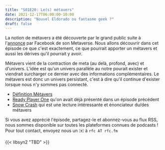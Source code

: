 ```yaml
---
title: "S01E20: Le(s) métavers"
date: 2021-12-17T06:00:00-10:00
description: "Nouvel Eldorado ou fantasme geek ?"
draft: false
---
```


La notion de métavers a été découverte par le grand public suite à l'[annonce](https://www.youtube.com/watch?v=gElfIo6uw4g) par Facebook de son Metaverse. Nous allons découvrir dans cet épisode ce que c'est exactement, ce que pourrait apporter un métavers et aussi les dérives qu'il pourrait y avoir.

Métavers vient de la contraction de meta (au delà, profond, avec) et d'univers. L'idée est qu'un univers parallèle au notre pourait exister et viendrait surcharger ce dernier avec des informations complémentaires. Le métavers est donc un univers persistant, c'est à dire qu'il continue d'exister lorsque nous n'y sommes pas connecté.

* [Définition Métavers](https://fr.wikipedia.org/wiki/M%C3%A9tavers)
* [Ready Player One](https://fr.wikipedia.org/wiki/Player_One_(roman)) qu'on avait déjà présenté dans un épisode précédent
* [Snow Crash](https://fr.wikipedia.org/wiki/Le_Samoura%C3%AF_virtuel) qui est une lecture intéressante et énonciateur du/des métavers

Si vous avez apprécié l'épisode, partagez-le et abonnez-vous au flux RSS, nous sommes disponible sur toutes les plateformes connues de podcasts !
Pour tout contact, envoyez nous un ✉️  à `rfc AT rfc.fm`

{{< libsyn2 "TBD" >}}
